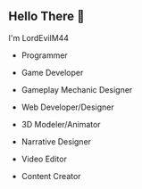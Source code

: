 ## Hello There 👋

 I'm LordEvilM44 

 - Programmer
 
 - Game Developer
 
 - Gameplay Mechanic Designer
 
 - Web Developer/Designer 
 
 - 3D Modeler/Animator

 - Narrative Designer
 
 - Video Editor
 
 - Content Creator
 
